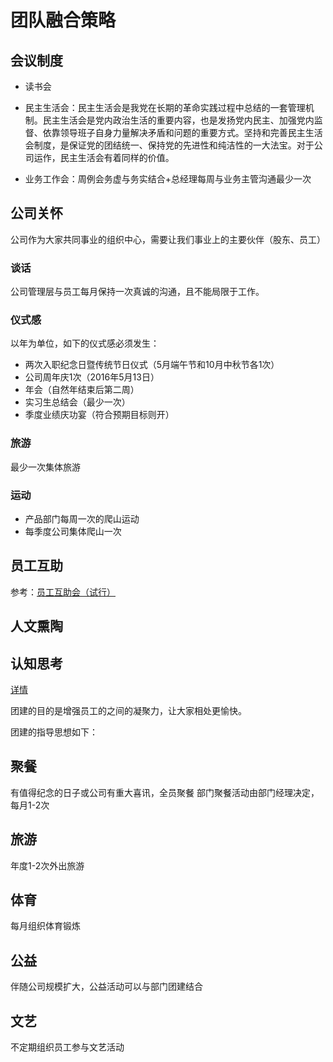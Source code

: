 # 团队融合策略

## 会议制度

* 读书会

* 民主生活会：民主生活会是我党在长期的革命实践过程中总结的一套管理机制。民主生活会是党内政治生活的重要内容，也是发扬党内民主、加强党内监督、依靠领导班子自身力量解决矛盾和问题的重要方式。坚持和完善民主生活会制度，是保证党的团结统一、保持党的先进性和纯洁性的一大法宝。对于公司运作，民主生活会有着同样的价值。

* 业务工作会：周例会务虚与务实结合+总经理每周与业务主管沟通最少一次

## 公司关怀

公司作为大家共同事业的组织中心，需要让我们事业上的主要伙伴（股东、员工）

### 谈话

公司管理层与员工每月保持一次真诚的沟通，且不能局限于工作。

### 仪式感

以年为单位，如下的仪式感必须发生：

- 两次入职纪念日暨传统节日仪式（5月端午节和10月中秋节各1次）
- 公司周年庆1次（2016年5月13日）
- 年会（自然年结束后第二周）
- 实习生总结会（最少一次）
- 季度业绩庆功宴（符合预期目标则开）

### 旅游

最少一次集体旅游

### 运动

- 产品部门每周一次的爬山运动
- 每季度公司集体爬山一次

## 员工互助

参考：[员工互助会（试行）](https://www.yuque.com/swebsoft9/corporate/yxdc6p?view=doc_embed)

## 人文熏陶

## 认知思考



[详情](https://cs.iguanyu.com/guanyudetail/183/414)


团建的目的是增强员工的之间的凝聚力，让大家相处更愉快。

团建的指导思想如下：

## 聚餐

有值得纪念的日子或公司有重大喜讯，全员聚餐
部门聚餐活动由部门经理决定，每月1-2次

## 旅游

年度1-2次外出旅游

## 体育

每月组织体育锻炼

## 公益

伴随公司规模扩大，公益活动可以与部门团建结合

## 文艺

不定期组织员工参与文艺活动
